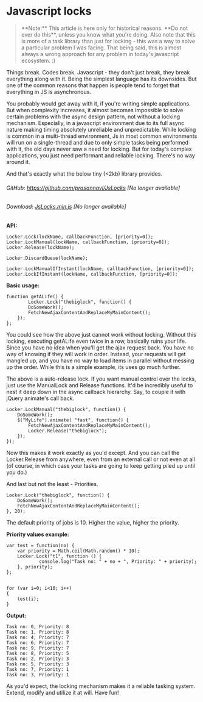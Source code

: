 # Javascript locks

<!--[options]
name: Javascript locks
date: 2013-04-27T00:00:00.000Z
url: 2013/04/javascript-locks.html
tags: []
-->

<blockquote class="text-red red">**Note:** This article is here only for historical reasons. **Do not ever do this**, unless you know what you're doing. Also note that this is more of a task library than just for locking - this was a way to solve a particular problem I was facing. That being said, this is almost always a wrong approach for any problem in today's javascript ecosystem. :)</blockquote>

Things break. Codes break. Javascript - they don't just break, they break everything along with it. Being the simplest language has its downsides. But one of the common reasons that happen is people tend to forget that everything in JS is asynchronous.

You probably would get away with it, if you're writing simple applications. But when complexity increases, it almost becomes impossible to solve certain problems with the async design pattern, not without a locking mechanism. Especially, in a javascript environment due to its full async nature making timing absolutely unreliable and unpredictable. While locking is common in a multi-thread environment, Js in most common environments will run on a single-thread and due to only simple tasks being performed with it, the old days never saw a need for locking. But for today's complex applications, you just need performant and reliable locking. There's no way around it.

And that's exactly what the below tiny (<2kb) library provides.

###### GitHub: <a href="https://github.com/prasannavl/JsLocks" target="_blank">https://github.com/prasannavl/JsLocks</a> <span class="text-red text-wnormal">[No longer available]</span> 
###### Download: <a href="https://raw.github.com/prasannavl/JsLocks/master/JsLocks.min.js" target="_blank">JsLocks.min.js</a> <span class="text-red text-wnormal">[No longer available]</span>

**API:**

```
Locker.Lock(lockName, callbackFunction, [priority=0]);
Locker.LockManual(lockName, callbackFunction, [priority=0]);
Locker.Release(lockName);

Locker.DiscardQueue(lockName);

Locker.LockManualIfInstant(lockName, callbackFunction, [priority=0]);
Locker.LockIfInstant(lockName, callbackFunction, [priority=0]);

```

**Basic usage:**

```
function getALife() {
        Locker.Lock("thebiglock", function() {
        DoSomeWork();
        FetchNewAjaxContentAndReplaceMyMainContent();
    });
};
```

You could see how the above just cannot work without locking. Without this locking, executing getALife even twice in a row, basically ruins your life. Since you have no idea when you'll get the ajax request back. You have no way of knowing if they will work in order. Instead, your requests will get mangled up, and you have no way to load items in parallel without messing up the order. While this is a simple example, its uses go much further.

The above is a auto-release lock. If you want manual control over the locks, just use the ManualLock and Release functions. It'd be incredibly useful to nest it deep down in the async callback hierarchy. Say, to couple it with jQuery animate's call back.

```
Locker.LockManual("thebiglock", function() {
    DoSomeWork();
    $("MyLife").animate( "fast", function() {
        FetchNewAjaxContentAndReplaceMyMainContent();
        Locker.Release("thebiglock");
    });
});
```

Now this makes it work exactly as you'd except. And you can call the Locker.Release from anywhere, even from an external call or not even at all (of course, in which case your tasks are going to keep getting piled up until you do.)

And last but not the least - Priorities.

```
Locker.Lock("thebiglock", function() {
    DoSomeWork();
    FetchNewAjaxContentAndReplaceMyMainContent();
}, 20);
```

The default priority of jobs is 10.  Higher the value, higher the priority.

**Priority values example:**

```
var test = function(no) {
    var priority = Math.ceil(Math.random() * 10);
    Locker.Lock("t1", function () { 
            console.log("Task no: " + no + ", Priority: " + priority);
    }, priority);
};


for (var i=0; i<10; i++)
{ 
    test(i);
} 
```

**Output:**

```
Task no: 0, Priority: 8
Task no: 1, Priority: 8
Task no: 4, Priority: 7
Task no: 6, Priority: 7
Task no: 9, Priority: 7
Task no: 8, Priority: 5
Task no: 2, Priority: 3
Task no: 5, Priority: 3
Task no: 7, Priority: 1
Task no: 3, Priority: 1
```

As you'd expect, the locking mechanism makes it a reliable tasking system. Extend, modify and utilize it at will. Have fun!